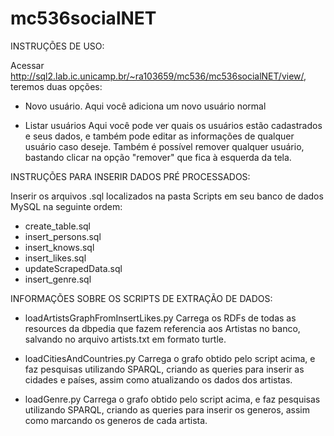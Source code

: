 mc536socialNET
==============

INSTRUÇÕES DE USO:

Acessar http://sql2.lab.ic.unicamp.br/~ra103659/mc536/mc536socialNET/view/, teremos duas opções:
* Novo usuário.
	Aqui você adiciona um novo usuário normal

* Listar usuários
	Aqui você pode ver quais os usuários estão cadastrados e seus dados, e também pode editar as informações de qualquer usuário caso deseje.
	Também é possível remover qualquer usuário, bastando clicar na opção "remover" que fica à esquerda da tela.

INSTRUÇÕES PARA INSERIR DADOS PRÉ PROCESSADOS:

Inserir os arquivos .sql localizados na pasta Scripts em seu banco de dados MySQL na seguinte ordem:
- create_table.sql
- insert_persons.sql
- insert_knows.sql
- insert_likes.sql
- updateScrapedData.sql
- insert_genre.sql

INFORMAÇÕES SOBRE OS SCRIPTS DE EXTRAÇÃO DE DADOS:

* loadArtistsGraphFromInsertLikes.py
	Carrega os RDFs de todas as resources da dbpedia que fazem referencia aos Artistas no banco,
	salvando no arquivo artists.txt em formato turtle.

* loadCitiesAndCountries.py
	Carrega o grafo obtido pelo script acima, e faz pesquisas utilizando SPARQL, criando as queries
	para inserir as cidades e países, assim como atualizando os dados dos artistas.

* loadGenre.py
	Carrega o grafo obtido pelo script acima, e faz pesquisas utilizando SPARQL, criando as queries
	para inserir os generos, assim como marcando os generos de cada artista.